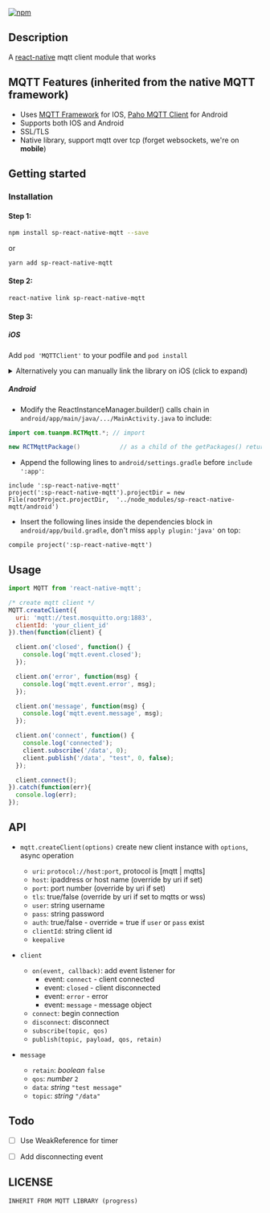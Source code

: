 [![npm](https://img.shields.io/npm/dt/react-native-mqtt.svg)]()

## Description

A [react-native](https://github.com/facebook/react-native) mqtt client module that works

## MQTT Features (inherited from the native MQTT framework)
* Uses [MQTT Framework](https://github.com/ckrey/MQTT-Client-Framework) for IOS, [Paho MQTT Client](https://eclipse.org/paho/clients/android/) for Android
* Supports both IOS and Android
* SSL/TLS
* Native library, support mqtt over tcp (forget websockets, we're on **mobile**)


## Getting started

### Installation

#### Step 1:
```bash
npm install sp-react-native-mqtt --save
```

or

```bash
yarn add sp-react-native-mqtt
```

#### Step 2:

```bash
react-native link sp-react-native-mqtt
```


#### Step 3:
##### iOS

Add `pod 'MQTTClient'` to your podfile and `pod install`

<details>
<summary>Alternatively you can manually link the library on iOS (click to expand)</summary>

In XCode, in the project navigator, right click `Libraries` ➜ `Add Files to [your project's name]`
- Go to `node_modules` ➜ `sp-react-native-mqtt` and add `RCTMqtt.xcodeproj`
- In XCode, in the project navigator, select your project. Add `libRCTmqtt.a` and `libicucore.tbd` to your project's `Build Phases` ➜ `Link Binary With Libraries`
- Click `RCTMqtt.xcodeproj` in the project navigator and go the `Build Settings` tab. Make sure 'All' is toggled on (instead of 'Basic'). In the `Search Paths` section, look for `Header Search Paths` and make sure it contains both `$(SRCROOT)/../../react-native/React` - mark  as `recursive`.

</details>



##### Android

-   Modify the ReactInstanceManager.builder() calls chain in `android/app/main/java/.../MainActivity.java` to include:

```java
import com.tuanpm.RCTMqtt.*; // import

new RCTMqttPackage()           // as a child of the getPackages() returned array
```

-  Append the following lines to `android/settings.gradle` before `include ':app'`:

```
include ':sp-react-native-mqtt'
project(':sp-react-native-mqtt').projectDir = new File(rootProject.projectDir,  '../node_modules/sp-react-native-mqtt/android')

```


- Insert the following lines inside the dependencies block in `android/app/build.gradle`, don't miss `apply plugin:'java'` on top:

```
compile project(':sp-react-native-mqtt')
```



## Usage

```javascript
import MQTT from 'react-native-mqtt';

/* create mqtt client */
MQTT.createClient({
  uri: 'mqtt://test.mosquitto.org:1883',
  clientId: 'your_client_id'
}).then(function(client) {

  client.on('closed', function() {
    console.log('mqtt.event.closed');
  });

  client.on('error', function(msg) {
    console.log('mqtt.event.error', msg);
  });

  client.on('message', function(msg) {
    console.log('mqtt.event.message', msg);
  });

  client.on('connect', function() {
    console.log('connected');
    client.subscribe('/data', 0);
    client.publish('/data', "test", 0, false);
  });

  client.connect();
}).catch(function(err){
  console.log(err);
});

```

## API
* `mqtt.createClient(options)`  create new client instance with `options`, async operation
  - `uri`: `protocol://host:port`, protocol is [mqtt | mqtts]
  - `host`: ipaddress or host name (override by uri if set)
  - `port`: port number (override by uri if set)
  - `tls`: true/false (override by uri if set to mqtts or wss)
  - `user`: string username
  - `pass`: string password
  - `auth`: true/false - override = true if `user` or `pass` exist
  - `clientId`: string client id
  - `keepalive`

* `client`
  - `on(event, callback)`: add event listener for
    + event: `connect` - client connected
    + event: `closed` - client disconnected
    + event: `error` - error
    + event: `message` - message object
  - `connect`: begin connection
  - `disconnect`: disconnect
  - `subscribe(topic, qos)`
  - `publish(topic, payload, qos, retain)`

* `message`
  - `retain`: *boolean* `false`
  - `qos`: *number* `2`
  - `data`: *string* `"test message"`
  - `topic`: *string* `"/data"`

## Todo

* [ ] Use WeakReference for timer
* [ ] Add disconnecting event


## LICENSE

```
INHERIT FROM MQTT LIBRARY (progress)
```
